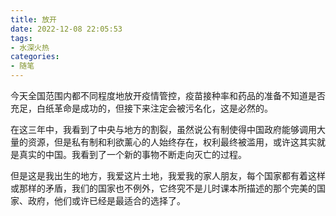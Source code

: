 ```yaml
---
title: 放开
date: 2022-12-08 22:05:53
tags:
- 水深火热
categories: 
- 随笔
---
```

今天全国范围内都不同程度地放开疫情管控，疫苗接种率和药品的准备不知道是否充足，白纸革命是成功的，但接下来注定会被污名化，这是必然的。

在这三年中，我看到了中央与地方的割裂，虽然说公有制使得中国政府能够调用大量的资源，但是私有制和利欲薰心的人始终存在，权利最终被滥用，或许这其实就是真实的中国。我看到了一个新的事物不断走向灭亡的过程。

但是这是我出生的地方，我爱这片土地，我爱我的家人朋友，每个国家都有着这样或那样的矛盾，我们的国家也不例外，它终究不是儿时课本所描述的那个完美的国家、政府，他们或许已经是最适合的选择了。